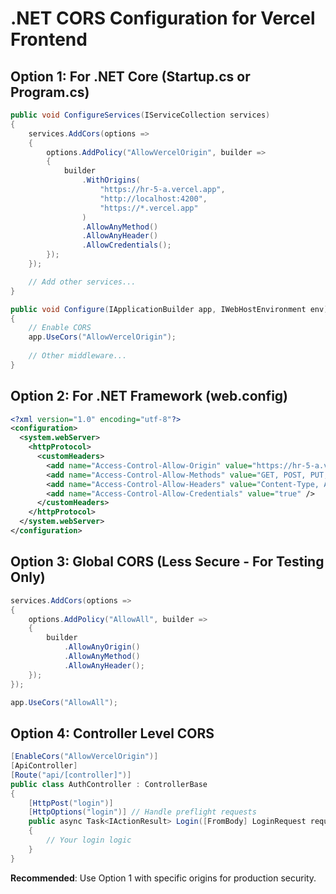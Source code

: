 # .NET CORS Configuration for Vercel Frontend

## Option 1: For .NET Core (Startup.cs or Program.cs)

```csharp
public void ConfigureServices(IServiceCollection services)
{
    services.AddCors(options =>
    {
        options.AddPolicy("AllowVercelOrigin", builder =>
        {
            builder
                .WithOrigins(
                    "https://hr-5-a.vercel.app",
                    "http://localhost:4200",
                    "https://*.vercel.app"
                )
                .AllowAnyMethod()
                .AllowAnyHeader()
                .AllowCredentials();
        });
    });

    // Add other services...
}

public void Configure(IApplicationBuilder app, IWebHostEnvironment env)
{
    // Enable CORS
    app.UseCors("AllowVercelOrigin");
    
    // Other middleware...
}
```

## Option 2: For .NET Framework (web.config)

```xml
<?xml version="1.0" encoding="utf-8"?>
<configuration>
  <system.webServer>
    <httpProtocol>
      <customHeaders>
        <add name="Access-Control-Allow-Origin" value="https://hr-5-a.vercel.app" />
        <add name="Access-Control-Allow-Methods" value="GET, POST, PUT, DELETE, OPTIONS" />
        <add name="Access-Control-Allow-Headers" value="Content-Type, Authorization, Accept-Language" />
        <add name="Access-Control-Allow-Credentials" value="true" />
      </customHeaders>
    </httpProtocol>
  </system.webServer>
</configuration>
```

## Option 3: Global CORS (Less Secure - For Testing Only)

```csharp
services.AddCors(options =>
{
    options.AddPolicy("AllowAll", builder =>
    {
        builder
            .AllowAnyOrigin()
            .AllowAnyMethod()
            .AllowAnyHeader();
    });
});

app.UseCors("AllowAll");
```

## Option 4: Controller Level CORS

```csharp
[EnableCors("AllowVercelOrigin")]
[ApiController]
[Route("api/[controller]")]
public class AuthController : ControllerBase
{
    [HttpPost("login")]
    [HttpOptions("login")] // Handle preflight requests
    public async Task<IActionResult> Login([FromBody] LoginRequest request)
    {
        // Your login logic
    }
}
```

**Recommended**: Use Option 1 with specific origins for production security.
